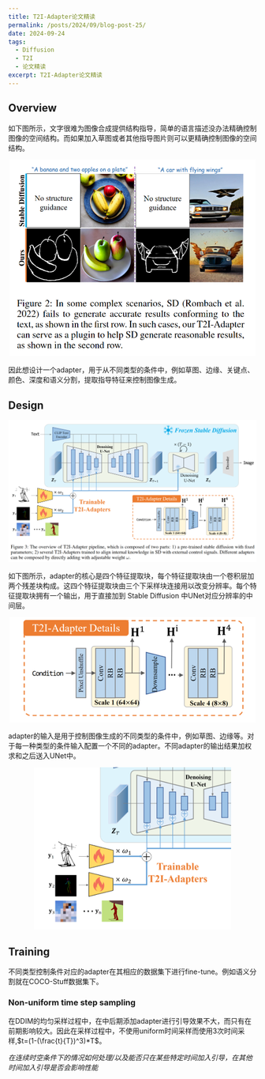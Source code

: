 ```yaml
---
title: T2I-Adapter论文精读
permalink: /posts/2024/09/blog-post-25/
date: 2024-09-24
tags:
  - Diffusion
  - T2I
  - 论文精读
excerpt: T2I-Adapter论文精读
---
```


## Overview
如下图所示，文字很难为图像合成提供结构指导，简单的语言描述没办法精确控制图像的空间结构。而如果加入草图或者其他指导图片则可以更精确控制图像的空间结构。

<div style="text-align: center;">
  <img src='/images/25/25-1.png' width='500' height='auto'>
</div>

因此想设计一个adapter，用于从不同类型的条件中，例如草图、边缘、关键点、颜色、深度和语义分割，提取指导特征来控制图像生成。

## Design
<img src='/images/25/25-2.png' width='1000' height='auto'>


如下图所示，adapter的核心是四个特征提取块，每个特征提取块由一个卷积层加两个残差块构成。这四个特征提取块由三个下采样块连接用以改变分辨率。每个特征提取块拥有一个输出，用于直接加到 Stable Diffusion 中UNet对应分辨率的中间层。

<div style="text-align: center;">
  <img src='/images/25/25-3.png' width='500' height='auto'>
</div>

adapter的输入是用于控制图像生成的不同类型的条件中，例如草图、边缘等。对于每一种类型的条件输入配置一个不同的adapter。不同adapter的输出结果加权求和之后送入UNet中。


<div style="text-align: center;">
  <img src='/images/25/25-4.png' width='400' height='auto'>
</div>

## Training

不同类型控制条件对应的adapter在其相应的数据集下进行fine-tune。例如语义分割就在COCO-Stuff数据集下。

### Non-uniform time step sampling

在DDIM的均匀采样过程中，在中后期添加adapter进行引导效果不大，而只有在前期影响较大。因此在采样过程中，不使用uniform时间采样而使用3次时间采样,$t=(1-(\frac{t}{T})^3)*T$。 

*在连续时空条件下的情况如何处理/以及能否只在某些特定时间加入引导，在其他时间加入引导是否会影响性能*